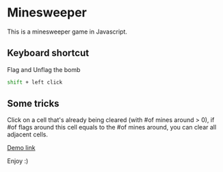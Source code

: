 # Minesweeper
This is a minesweeper game in Javascript.

## Keyboard shortcut

Flag and Unflag the bomb

```bash
shift + left click
```

## Some tricks
Click on a cell that's already being cleared (with #of mines around > 0), if #of flags around this cell equals to the #of mines around, you can clear all adjacent cells.

[Demo link](http://yujietao.me/minesweeper/)

Enjoy :)